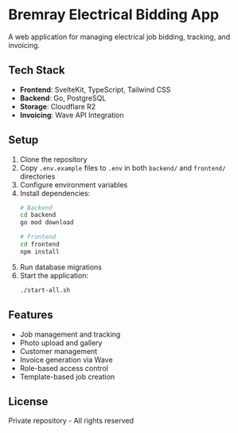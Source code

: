 # Bremray Electrical Bidding App

A web application for managing electrical job bidding, tracking, and invoicing.

## Tech Stack

- **Frontend**: SvelteKit, TypeScript, Tailwind CSS
- **Backend**: Go, PostgreSQL
- **Storage**: Cloudflare R2
- **Invoicing**: Wave API Integration

## Setup

1. Clone the repository
2. Copy `.env.example` files to `.env` in both `backend/` and `frontend/` directories
3. Configure environment variables
4. Install dependencies:
   ```bash
   # Backend
   cd backend
   go mod download
   
   # Frontend
   cd frontend
   npm install
   ```
5. Run database migrations
6. Start the application:
   ```bash
   ./start-all.sh
   ```

## Features

- Job management and tracking
- Photo upload and gallery
- Customer management
- Invoice generation via Wave
- Role-based access control
- Template-based job creation

## License

Private repository - All rights reserved

